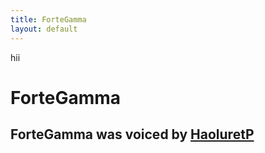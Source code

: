 ```yaml
---
title: ForteGamma
layout: default
---
```


hii
# ForteGamma
## ForteGamma was voiced by [HaoluretP]

[HaoluretP]: https://www.youtube.com/@Haolure
